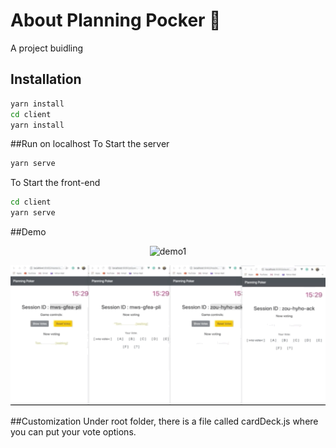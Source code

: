 # About Planning Pocker 🌄

A project buidling

## Installation

```bash
yarn install
cd client
yarn install
```

##Run on localhost
To Start the server

```bash
yarn serve
```

To Start the front-end

```bash
cd client
yarn serve
```

##Demo

<p align="center">
  <img src="./client/src/assets/Demo1.gif" width="750" title="demo1">
</p>

<p align="center">
  <img src="./client/src/assets/Demo2.gif" width="750" title="demo2">
</p>

##Customization
Under root folder, there is a file called cardDeck.js where you can put your vote options.
